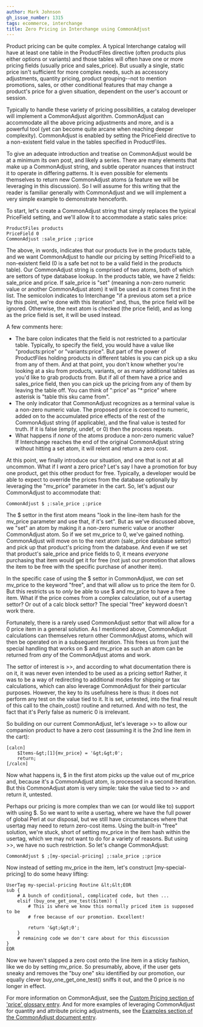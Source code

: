```yaml
---
author: Mark Johnson
gh_issue_number: 1315
tags: ecommerce, interchange
title: Zero Pricing in Interchange using CommonAdjust
---
```




Product pricing can be quite complex. A typical Interchange catalog will have at least one table in the ProductFiles directive (often products plus either options or variants) and those tables will often have one or more pricing fields (usually price and sales_price). But usually a single, static price isn't sufficient for more complex needs, such as accessory adjustments, quantity pricing, product grouping--not to mention promotions, sales, or other conditional features that may change a product's price for a given situation, dependent on the user's account or session.

Typically to handle these variety of pricing possibilities, a catalog developer will implement a CommonAdjust algorithm. CommonAdjust can accommodate all the above pricing adjustments and more, and is a powerful tool (yet can become quite arcane when reaching deeper complexity).  CommonAdjust is enabled by setting the PriceField directive to a non-existent field value in the tables specified in ProductFiles.

To give an adequate introduction and treatise on CommonAdjust would be at a minimum its own post, and likely a series. There are many elements that make up a CommonAdjust string, and subtle operator nuances that instruct it to operate in differing patterns. It is even possible for elements themselves to return new CommonAdjust atoms (a feature we will be leveraging in this discussion). So I will assume for this writing that the reader is familiar generally with CommonAdjust and we will implement a very simple example to demonstrate henceforth.

To start, let's create a CommonAdjust string that simply replaces the typical PriceField setting, and we'll allow it to accommodate a static sales price:

```
ProductFiles products
PriceField 0
CommonAdjust :sale_price ;:price
```

The above, in words, indicates that our products live in the products table, and we want CommonAdjust to handle our pricing by setting PriceField to a non-existent field (0 is a safe bet not to be a valid field in the products table). Our CommonAdjust string is comprised of two atoms, both of which are settors of type database lookup. In the products table, we have 2 fields: sale_price and price. If sale_price is "set" (meaning a non-zero numeric value or another CommonAdjust atom) it will be used as it comes first in the list. The semicolon indicates to Interchange "if a previous atom set a price by this point, we're done with this iteration" and, thus, the price field will be ignored.  Otherwise, the next atom is checked (the price field), and as long as the price field is set, it will be used instead.

A few comments here:

- The bare colon indicates that the field is not restricted to a particular table. Typically, to specify the field, you would have a value like "products:price" or "variants:price". But part of the power of ProductFiles holding products in different tables is you can pick up a sku from any of them. And at that point, you don't know whether you're looking at a sku from products, variants, or as many additional tables as you'd like to grab products from. But if all of them have a price and sales_price field, then you can pick up the pricing from any of them by leaving the table off. You can think of ":price" as "*:price" where asterisk is "table this sku came from".
- The only indicator that CommonAdjust recognizes as a terminal value is a non-zero numeric value. The proposed price is coerced to numeric, added on to the accumulated price effects of the rest of the CommonAdjust string (if applicable), and the final value is tested for truth. If it is false (empty, undef, or 0) then the process repeats.
- What happens if *none* of the atoms produce a non-zero numeric value? If Interchange reaches the end of the original CommonAdjust string without hitting a set atom, it will relent and return a zero cost.

At this point, we finally introduce our situation, and one that is not at all uncommon. What if I *want* a zero price? Let's say I have a promotion for buy one product, get this other product for free. Typically, a developer would be able to expect to override the prices from the database optionally by leveraging the "mv_price" parameter in the cart. So, let's adjust our CommonAdjust to accommodate that:

```
CommonAdjust $ ;:sale_price ;:price
```

The $ settor in the first atom means "look in the line-item hash for the mv_price parameter and use that, if it's set". But as we've discussed above, we "set" an atom by making it a non-zero numeric value or another CommonAdjust atom. So if we set mv_price to 0, we've gained nothing. CommonAdjust will move on to the next atom (sale_price database settor) and pick up that product's pricing from the database.  And even if we set that product's sale_price and price fields to 0, it means *everyone* purchasing that item would get it for free (not just our promotion that allows the item to be free with the specific purchase of another item).

In the specific case of using the $ settor in CommonAdjust, we *can* set mv_price to the keyword "free", and that will allow us to price the item for 0. But this restricts us to *only* be able to use $ and mv_price to have a free item. What if the price comes from a complex calculation, out of a usertag settor? Or out of a calc block settor? The special "free" keyword doesn't work there.

Fortunately, there is a rarely used CommonAdjust settor that will allow for a 0 price item in a general solution. As I mentioned above, CommonAdjust calculations can themselves return other CommonAdjust atoms, which will then be operated on in a subsequent iteration. This frees us from just the special handling that works on $ and mv_price as such an atom can be returned from *any* of the CommonAdjust atoms and work.

The settor of interest is >>, and according to what documentation there is on it, it was never even intended to be used as a pricing settor! Rather, it was to be a way of redirecting to additional modes for shipping or tax calculations, which can also leverage CommonAdjust for their particular purposes. However, the key to its usefulness here is thus: it does not perform any test on the value tied to it. It is set, untested, into the final result of this call to the chain_cost() routine and returned. And with no test, the fact that it's Perly false as numeric 0 is irrelevant.

So building on our current CommonAdjust, let's leverage >> to allow our companion product to have a zero cost (assuming it is the 2nd line item in the cart):

```
[calcn]
    $Items-&gt;[1]{mv_price} = '&gt;&gt;0';
    return;
[/calcn]
```

Now what happens is, $ in the first atom picks up the value out of mv_price and, because it's a CommonAdjust atom, is processed in a second iteration. But this CommonAdjust atom is very simple: take the value tied to >> and return it, untested.

Perhaps our pricing is more complex than we can (or would like to) support with using $. So we want to write a usertag, where we have the full power of global Perl at our disposal, but we still have circumstances where that usertag may need to return zero-cost items. Using the built-in "free" solution, we're stuck, short of setting mv_price in the item hash within the usertag, which we may not want to do for a variety of reasons. But using >>, we have no such restriction. So let's change CommonAdjust:

```
CommonAdjust $ ;[my-special-pricing] ;:sale_price ;:price
```

Now instead of setting mv_price in the item, let's construct [my-special-pricing] to do some heavy lifting:

```
UserTag my-special-pricing Routine &lt;&lt;EOR
sub {
    # A bunch of conditional, complicated code, but then ...
    elsif (buy_one_get_one_test($item)) {
        # This is where we know this normally priced item is supposed to be
        # free because of our promotion. Excellent!

        return '&gt;&gt;0';
    }
    # remaining code we don't care about for this discussion
}
EOR
```

Now we haven't slapped a zero cost onto the line item in a sticky fashion, like we do by setting mv_price. So presumably, above, if the user gets sneaky and removes the "buy one" sku identified by our promotion, our equally clever buy_one_get_one_test() sniffs it out, and the 0 price is no longer in effect.

For more information on CommonAdjust, see the [Custom Pricing section of 'price' glossary entry](http://www.icdevgroup.org/docs/glossary/price.html). And for more examples of leveraging CommonAdjust for quantity and attribute pricing adjustments, see the [Examples section of the CommonAdjust document entry](http://www.icdevgroup.org/docs/confs/CommonAdjust.html#CommonAdjust_examples).



